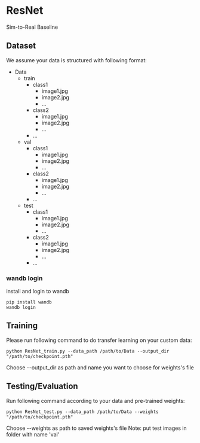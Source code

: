 # ResNet
 Sim-to-Real Baseline

## Dataset
We assume your data is structured with following format:

<ul>
<li>Data
<ul>
<li>train
<ul>
<li>class1
<ul>
<li>image1.jpg</li>
<li>image2.jpg</li>
<li>...</li>
</ul>
</li>
<li>class2
<ul>
<li>image1.jpg</li>
<li>image2.jpg</li>
<li>...</li>
</ul>
</li>
<li>...</li>
</ul>
</li>
<li>val
<ul>
<li>class1
<ul>
<li>image1.jpg</li>
<li>image2.jpg</li>
<li>...</li>
</ul>
</li>
<li>class2
<ul>
<li>image1.jpg</li>
<li>image2.jpg</li>
<li>...</li>
</ul>
</li>
<li>...</li>
</ul>
</li>
<li>test
<ul>
<li>class1
<ul>
<li>image1.jpg</li>
<li>image2.jpg</li>
<li>...</li>
</ul>
</li>
<li>class2
<ul>
<li>image1.jpg</li>
<li>image2.jpg</li>
<li>...</li>
</ul>
</li>
<li>...</li>
</ul>
</li>
</ul>
</li>
</ul>

### wandb login
install and login to wandb
```
pip install wandb
wandb login
```


## Training


Please run following command to do transfer learning on your custom data: 
```
python ResNet_train.py --data_path /path/to/Data --output_dir "/path/to/checkpoint.pth" 
```
Choose --output_dir as path and name you want to choose for weights's file

## Testing/Evaluation

Run following command according to your data and pre-trained weights: 
```
python ResNet_test.py --data_path /path/to/Data --weights "/path/to/checkpoint.pth"
```
Choose --weights as path to saved weights's file
Note: put test images in folder with name 'val'
